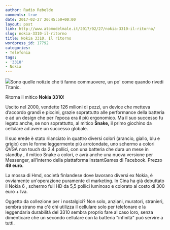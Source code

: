 ```yaml
---
author: Radio Rebelde
comments: true
date: 2017-02-27 20:45:50+00:00
layout: post
link: http://www.atomodelmale.it/2017/02/27/nokia-3310-il-ritorno/
slug: nokia-3310-il-ritorno
title: Nokia 3310. Il ritorno
wordpress_id: 17792
categories:
- Telefonia
tags:
- '3310'
- Nokia
---
```


![](http://www.atomodelmale.it/wp-content/uploads/2017/02/nokia-3310-300x300.jpg)Sono quelle notizie che ti fanno commuovere, un po' come quando rivedi Titanic.

Ritorna il mitico **Nokia 3310**!

Uscito nel 2000, vendette 126 milioni di pezzi, un device che metteva d’accordo grandi e piccini, grazie soprattutto alle performance della batteria e ad un design che per l’epoca era il più ergonomico. Ma il suo successo fu legato anche, se non soprattutto, al mitico **Snake,** il primo giochino da cellulare ad avere un successo globale.

Il suo erede è stato rilanciato in quattro diversi colori (arancio, giallo, blu e grigio) con le forme leggermente più arrotondate, uno schermo a colori QVGA non touch da 2.4 pollici, con una batteria che dura un mese in standby , il mitico Snake a colori, e avrà anche una nuova versione per Messenger, all'interno della piattaforma InstantGames di Facebook. Prezzo **49 euro**.



La mossa di Hmd, società finlandese dove lavorano diversi ex Nokia, è ovviamente un'operazione puramente di marketing. In Cina ha già debuttato il Nokia 6 , schermo full HD da 5,5 pollici luminoso e colorato al costo di 300 euro + Iva.

Oggetto da collezione per i nostalgici? Non solo, anziani, muratori, stranieri, sembra strano ma c'è chi utilizza il cellulare solo per telefonare e la leggendaria durabilità del 3310 sembra proprio fare al caso loro, senza dimenticare che un secondo cellulare con la batteria "infinità" può servire a tutti.
